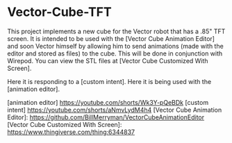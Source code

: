 # Vector-Cube-TFT

This project implements a new cube for the Vector robot that has a .85" TFT screen. It is intended to be used with the [Vector Cube Animation Editor] and soon Vector himself by allowing him to send animations (made with the editor and stored as files) to the cube. This will be done in conjunction with Wirepod. You can view the STL files at [Vector Cube Customized With Screen].

Here it is responding to a [custom intent].
Here it is being used with the [animation editor].


[animation editor] <https://youtube.com/shorts/Wk3Y-pQeBDk>
[custom intent] <https://youtube.com/shorts/aNmvLydM4h4>
[Vector Cube Animation Editor]: <https://github.com/BillMerryman/VectorCubeAnimationEditor>
[Vector Cube Customized With Screen]: <https://www.thingiverse.com/thing:6344837>

